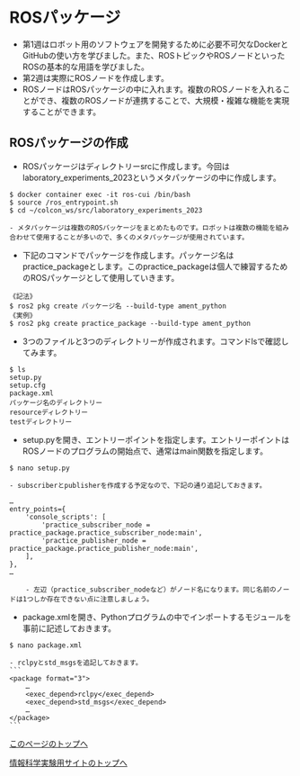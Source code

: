 # ROSパッケージ
- 第1週はロボット用のソフトウェアを開発するために必要不可欠なDockerとGitHubの使い方を学びました。また、ROSトピックやROSノードといったROSの基本的な用語を学びました。
- 第2週は実際にROSノードを作成します。
- ROSノードはROSパッケージの中に入れます。複数のROSノードを入れることができ、複数のROSノードが連携することで、大規模・複雑な機能を実現することができます。

## ROSパッケージの作成
- ROSパッケージはディレクトリーsrcに作成します。今回はlaboratory_experiments_2023というメタパッケージの中に作成します。
```
$ docker container exec -it ros-cui /bin/bash
$ source /ros_entrypoint.sh
$ cd ~/colcon_ws/src/laboratory_experiments_2023
```
    - メタパッケージは複数のROSパッケージをまとめたものです。ロボットは複数の機能を組み合わせて使用することが多いので、多くのメタパッケージが使用されています。


- 下記のコマンドでパッケージを作成します。パッケージ名はpractice_packageとします。このpractice_packageは個人で練習するためのROSパッケージとして使用していきます。
```
《記法》
$ ros2 pkg create パッケージ名 --build-type ament_python
《実例》
$ ros2 pkg create practice_package --build-type ament_python
```
- 3つのファイルと3つのディレクトリーが作成されます。コマンドlsで確認してみます。
```
$ ls
setup.py
setup.cfg
package.xml
パッケージ名のディレクトリー
resourceディレクトリー
testディレクトリー
```

- setup.pyを開き、エントリーポイントを指定します。エントリーポイントはROSノードのプログラムの開始点で、通常はmain関数を指定します。
```
$ nano setup.py
```
    - subscriberとpublisherを作成する予定なので、下記の通り追記しておきます。
```
…
entry_points={
    'console_scripts': [
        'practice_subscriber_node = practice_package.practice_subscriber_node:main',
        'practice_publisher_node = practice_package.practice_publisher_node:main',
    ],
},
…
```
        - 左辺（practice_subscriber_nodeなど）がノード名になります。同じ名前のノードは1つしか存在できない点に注意しましょう。

- package.xmlを開き、Pythonプログラムの中でインポートするモジュールを事前に記述しておきます。
```
$ nano package.xml
```
    - rclpyとstd_msgsを追記しておきます。
    ```
    <package format="3">
        …
        <exec_depend>rclpy</exec_depend>
        <exec_depend>std_msgs</exec_depend>
        …
    </package>
    ```

[このページのトップへ](#)

[情報科学実験用サイトのトップへ](https://stl-apu.github.io/laboratory_experiments/)
